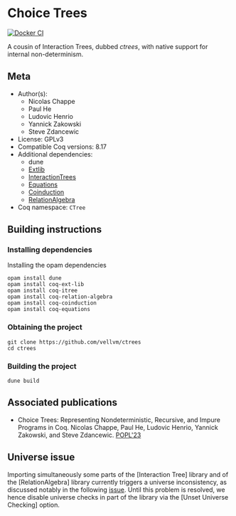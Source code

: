 # Choice Trees
[![Docker CI](https://github.com/vellvm/ctrees/workflows/Docker%20CI/badge.svg?branch=master)](https://github.com/vellvm/ctrees/actions?query=workflow:"Docker%20CI")

A cousin of Interaction Trees, dubbed _ctrees_, with native support for internal non-determinism.

## Meta

- Author(s):
  - Nicolas Chappe
  - Paul He
  - Ludovic Henrio
  - Yannick Zakowski
  - Steve Zdancewic
- License: GPLv3
- Compatible Coq versions: 8.17
- Additional dependencies:
  - dune
  - [Extlib](https://github.com/coq-community/coq-ext-lib)
  - [InteractionTrees](https://github.com/DeepSpec/InteractionTrees)
  - [Equations](https://github.com/mattam82/Coq-Equations)
  - [Coinduction](https://github.com/damien-pous/coinduction)
  - [RelationAlgebra](https://github.com/damien-pous/relation-algebra)
- Coq namespace: `CTree`

## Building instructions

### Installing dependencies

Installing the opam dependencies
```shell
opam install dune
opam install coq-ext-lib
opam install coq-itree
opam install coq-relation-algebra
opam install coq-coinduction
opam install coq-equations
```

### Obtaining the project

```shell
git clone https://github.com/vellvm/ctrees
cd ctrees
```

### Building the project

```shell
dune build
```

## Associated publications

- Choice Trees: Representing Nondeterministic, Recursive, and Impure Programs in Coq.
  Nicolas Chappe, Paul He, Ludovic Henrio, Yannick Zakowski, and Steve Zdancewic.
  [POPL'23](https://dl.acm.org/doi/10.1145/3571254)

## Universe issue

Importing simultaneously some parts of the [Interaction Tree] library and of the [RelationAlgebra] library currently triggers a universe inconsistency, as discussed notably in the following [issue](https://github.com/DeepSpec/InteractionTrees/issues/254).
Until this problem is resolved, we hence disable universe checks in part of the library via the [Unset Universe Checking] option.
